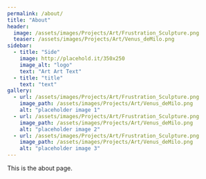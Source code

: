 ```yaml
---
permalink: /about/
title: "About"
header:
  image: /assets/images/Projects/Art/Frustration_Sculpture.png
  teaser: /assets/images/Projects/Art/Venus_deMilo.png
sidebar:
  - title: "Side"
    image: http://placehold.it/350x250
    image_alt: "logo"
    text: "Art Art Text"
  - title: "title"
    text: "text"
gallery:
  - url: /assets/images/Projects/Art/Frustration_Sculpture.png
    image_path: /assets/images/Projects/Art/Venus_deMilo.png
    alt: "placeholder image 1"
  - url: /assets/images/Projects/Art/Frustration_Sculpture.png
    image_path: /assets/images/Projects/Art/Venus_deMilo.png
    alt: "placeholder image 2"
  - url: /assets/images/Projects/Art/Frustration_Sculpture.png
    image_path: /assets/images/Projects/Art/Venus_deMilo.png
    alt: "placeholder image 3"
---
```


This is the about page. 
